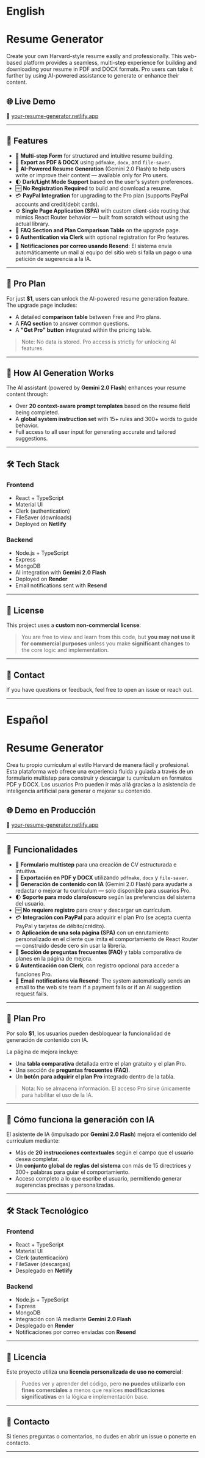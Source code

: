 # English

# Resume Generator

Create your own Harvard-style resume easily and professionally. This web-based platform provides a seamless, multi-step experience for building and downloading your resume in PDF and DOCX formats. Pro users can take it further by using AI-powered assistance to generate or enhance their content.

## 🌐 Live Demo

🔗 [your-resume-generator.netlify.app](https://resume-generator.facundochiappero.online/)

---

## 🚀 Features

- 🧩 **Multi-step Form** for structured and intuitive resume building.
- 📄 **Export as PDF & DOCX** using `pdfmake`, `docx`, and `file-saver`.
- 🤖 **AI-Powered Resume Generation** (Gemini 2.0 Flash) to help users write or improve their content — available only for Pro users.
- 🌓 **Dark/Light Mode Support** based on the user's system preferences.
- 🆓 **No Registration Required** to build and download a resume.
- 💳 **PayPal Integration** for upgrading to the Pro plan (supports PayPal accounts and credit/debit cards).
- ⚙️ **Single Page Application (SPA)** with custom client-side routing that mimics React Router behavior — built from scratch without using the actual library.
- 📘 **FAQ Section and Plan Comparison Table** on the upgrade page.
- 🔒 **Authentication via Clerk** with optional registration for Pro features.
- 📧 **Notificaciones por correo usando Resend**: El sistema envía automáticamente un mail al equipo del sitio web si falla un pago o una petición de sugerencia a la IA.

---

## 💼 Pro Plan

For just **$1**, users can unlock the AI-powered resume generation feature.  
The upgrade page includes:

- A detailed **comparison table** between Free and Pro plans.
- A **FAQ section** to answer common questions.
- A **"Get Pro" button** integrated within the pricing table.

> Note: No data is stored. Pro access is strictly for unlocking AI features.

---

## 🧠 How AI Generation Works

The AI assistant (powered by **Gemini 2.0 Flash**) enhances your resume content through:

- Over **20 context-aware prompt templates** based on the resume field being completed.
- A **global system instruction set** with 15+ rules and 300+ words to guide behavior.
- Full access to all user input for generating accurate and tailored suggestions.

---

## 🛠 Tech Stack

### Frontend

- React + TypeScript
- Material UI
- Clerk (authentication)
- FileSaver (downloads)
- Deployed on **Netlify**

### Backend

- Node.js + TypeScript
- Express
- MongoDB
- AI integration with **Gemini 2.0 Flash**
- Deployed on **Render**
- Email notifications sent with **Resend**

---

## 📜 License

This project uses a **custom non-commercial license**:

> You are free to view and learn from this code, but **you may not use it for commercial purposes** unless you make **significant changes** to the core logic and implementation.

---

## 📩 Contact

If you have questions or feedback, feel free to open an issue or reach out.

---

# Español

# Resume Generator

Crea tu propio currículum al estilo Harvard de manera fácil y profesional. Esta plataforma web ofrece una experiencia fluida y guiada a través de un formulario multistep para construir y descargar tu currículum en formatos PDF y DOCX. Los usuarios Pro pueden ir más allá gracias a la asistencia de inteligencia artificial para generar o mejorar su contenido.

## 🌐 Demo en Producción

🔗 [your-resume-generator.netlify.app](https://resume-generator.facundochiappero.online/)

---

## 🚀 Funcionalidades

- 🧩 **Formulario multistep** para una creación de CV estructurada e intuitiva.
- 📄 **Exportación en PDF y DOCX** utilizando `pdfmake`, `docx` y `file-saver`.
- 🤖 **Generación de contenido con IA** (Gemini 2.0 Flash) para ayudarte a redactar o mejorar tu currículum — solo disponible para usuarios Pro.
- 🌓 **Soporte para modo claro/oscuro** según las preferencias del sistema del usuario.
- 🆓 **No requiere registro** para crear y descargar un currículum.
- 💳 **Integración con PayPal** para adquirir el plan Pro (se acepta cuenta PayPal y tarjetas de débito/crédito).
- ⚙️ **Aplicación de una sola página (SPA)** con un enrutamiento personalizado en el cliente que imita el comportamiento de React Router — construido desde cero sin usar la librería.
- 📘 **Sección de preguntas frecuentes (FAQ)** y tabla comparativa de planes en la página de mejora.
- 🔒 **Autenticación con Clerk**, con registro opcional para acceder a funciones Pro.
- 📧 **Email notifications via Resend**: The system automatically sends an email to the web site team if a payment fails or if an AI suggestion request fails.

---

## 💼 Plan Pro

Por solo **$1**, los usuarios pueden desbloquear la funcionalidad de generación de contenido con IA.

La página de mejora incluye:

- Una **tabla comparativa** detallada entre el plan gratuito y el plan Pro.
- Una sección de **preguntas frecuentes (FAQ)**.
- Un **botón para adquirir el plan Pro** integrado dentro de la tabla.

> Nota: No se almacena información. El acceso Pro sirve únicamente para habilitar el uso de la IA.

---

## 🧠 Cómo funciona la generación con IA

El asistente de IA (impulsado por **Gemini 2.0 Flash**) mejora el contenido del currículum mediante:

- Más de **20 instrucciones contextuales** según el campo que el usuario desea completar.
- Un **conjunto global de reglas del sistema** con más de 15 directrices y 300+ palabras para guiar el comportamiento.
- Acceso completo a lo que escribe el usuario, permitiendo generar sugerencias precisas y personalizadas.

---

## 🛠 Stack Tecnológico

### Frontend

- React + TypeScript
- Material UI
- Clerk (autenticación)
- FileSaver (descargas)
- Desplegado en **Netlify**

### Backend

- Node.js + TypeScript
- Express
- MongoDB
- Integración con IA mediante **Gemini 2.0 Flash**
- Desplegado en **Render**
- Notificaciones por correo enviadas con **Resend**

---

## 📜 Licencia

Este proyecto utiliza una **licencia personalizada de uso no comercial**:

> Puedes ver y aprender del código, pero **no puedes utilizarlo con fines comerciales** a menos que realices **modificaciones significativas** en la lógica e implementación base.

---

## 📩 Contacto

Si tienes preguntas o comentarios, no dudes en abrir un issue o ponerte en contacto.

---

